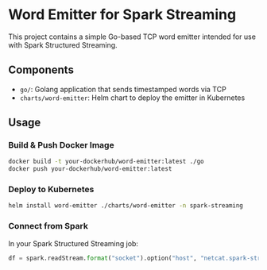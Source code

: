 # Word Emitter for Spark Streaming

This project contains a simple Go-based TCP word emitter intended for use with Spark Structured Streaming.

## Components

- `go/`: Golang application that sends timestamped words via TCP
- `charts/word-emitter`: Helm chart to deploy the emitter in Kubernetes

## Usage

### Build & Push Docker Image

```bash
docker build -t your-dockerhub/word-emitter:latest ./go
docker push your-dockerhub/word-emitter:latest
```

### Deploy to Kubernetes

```bash
helm install word-emitter ./charts/word-emitter -n spark-streaming
```

### Connect from Spark

In your Spark Structured Streaming job:

```python
df = spark.readStream.format("socket").option("host", "netcat.spark-streaming.svc.cluster.local").option("port", 9999).load()
```
